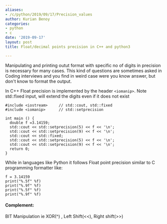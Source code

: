 ```yaml
---
aliases:
- /c/python/2019/09/17/Precision_values
author: Kurian Benoy
categories:
- python
- c
date: '2019-09-17'
layout: post
title: Float/decimal points precision in C++ and python3

---
```


Manipulating and printing outut format with specific no of digits in precision
is necessary for many cases. This kind of questions are sometimes asked in Coding 
interviews and you find in weird case were you know answer, but don't know to 
format the output.

In C++ Float precision is implemented by the header `<iomanip>`. Note std::fixed input, will extend the digits even if
it does not exist

```
#include <iostream>     // std::cout, std::fixed
#include <iomanip>      // std::setprecision

int main () {
  double f =3.14159;
  std::cout << std::setprecision(5) << f << '\n';
  std::cout << std::setprecision(9) << f << '\n';
  std::cout << std::fixed;
  std::cout << std::setprecision(5) << f << '\n';
  std::cout << std::setprecision(9) << f << '\n';
  return 0;
}
```

While in languages like Python it follows Float point precision similar to C programming
formatter like:

```
f = 3.14159
print("%.5f" %f)
print("%.9f" %f)
print("%.5f" %f)
print("%.9f" %f)
```

#### Complement:
BIT Manipulation ie XOR(^) , Left Shift(<<), Right shift(>>)
